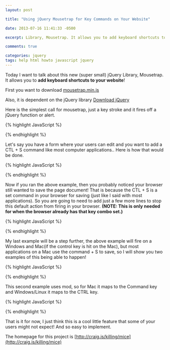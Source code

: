 ```yaml
---
layout: post

title: "Using jQuery Mousetrap for Key Commands on Your Website"

date: 2013-07-16 11:41:33 -0500

excerpt: Library, Mousetrap. It allows you to add keyboard shortcuts to your website

comments: true

categories: jquery
tags: help html howto javascript jquery
---
```

Today I want to talk about this new (super small) jQuery Library, Mousetrap. It allows you to **add keyboard shortcuts to your website**!

First you want to download <a href="https://github.com/ccampbell/mousetrap" class="btn btn-default" target="_blank">mousetrap.min.js</a>

Also, it is dependent on the jQuery library <a href="https://jquery.com/download/" class="btn btn-default" target="_blank">Download jQuery</a>

Here is the simplest call for mousetrap, just a key stroke and it fires off a jQuery function or alert.

{% highlight JavaScript %}
<script type="text/javascript">
  // single key set
  Mousetrap.bind('a', function() {
    alert('You have pressed a!');
  });
</script>
{% endhighlight %}

Let's say you have a form where your users can edit and you want to add a CTL + S command like most computer applications.. Here is how that would be done.

{% highlight JavaScript %}
<script type="text/javascript">
  // multi-key set
  Mousetrap.bind('ctrl+s', function(e) {
    alert('My first multi-key function call!');
  });
</script>
{% endhighlight %}

Now if you ran the above example, then you probably noticed your browser still wanted to save the page document! That is because the CTL + S is a set command in your browser for saving (just like I said with most applications). So you are going to need to add just a few more lines to stop this default action from firing in your browser. **(NOTE: This is only needed for when the browser already has that key combo set.)**

{% highlight JavaScript %}
<script type="text/javascript">
  // multi-key set
  Mousetrap.bind('ctrl+s', function(e) {
    if (e.preventDefault) {
      e.preventDefault();
    } else {
      // internet explorer
      e.returnValue = false;
    }
    alert('My first multi-key function call!');
  });
</script>
{% endhighlight %}

My last example will be a step further, the above example will fire on a Windows and Mac(if the control key is hit on the Mac), but most applications on a Mac use the command + S to save, so I will show you two examples of this being able to happen!

{% highlight JavaScript %}
<script type="text/javascript">
  // multiple key commands to the same function
  Mousetrap.bind(['ctrl+s', 'command+s'], function(e) {
    // do stuff
  }
</script>
{% endhighlight %}

This second example uses mod, so for Mac it maps to the Command key and Windows/Linux it maps to the CTRL key.

{% highlight JavaScript %}
<script type="text/javascript">
  // multiple key commands to the same function
  Mousetrap.bind('mod+s', function(e) {
    // do stuff
  }
</script>
{% endhighlight %}

That is it for now, I just think this is a cool little feature that some of your users might not expect! And so easy to implement.

The homepage for this project is [http://craig.is/killing/mice](http://craig.is/killing/mice)
